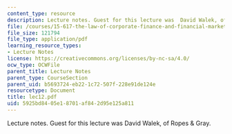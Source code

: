```yaml
---
content_type: resource
description: Lecture notes. Guest for this lecture was  David Walek, of Ropes & Gray.
file: /courses/15-617-the-law-of-corporate-finance-and-financial-markets-spring-2004/5925bd8405e18701af842d95e125a811_lec12.pdf
file_size: 121794
file_type: application/pdf
learning_resource_types:
- Lecture Notes
license: https://creativecommons.org/licenses/by-nc-sa/4.0/
ocw_type: OCWFile
parent_title: Lecture Notes
parent_type: CourseSection
parent_uid: b5693724-eb22-1c72-507f-228e91de124e
resourcetype: Document
title: lec12.pdf
uid: 5925bd84-05e1-8701-af84-2d95e125a811
---
```

Lecture notes. Guest for this lecture was  David Walek, of Ropes & Gray.